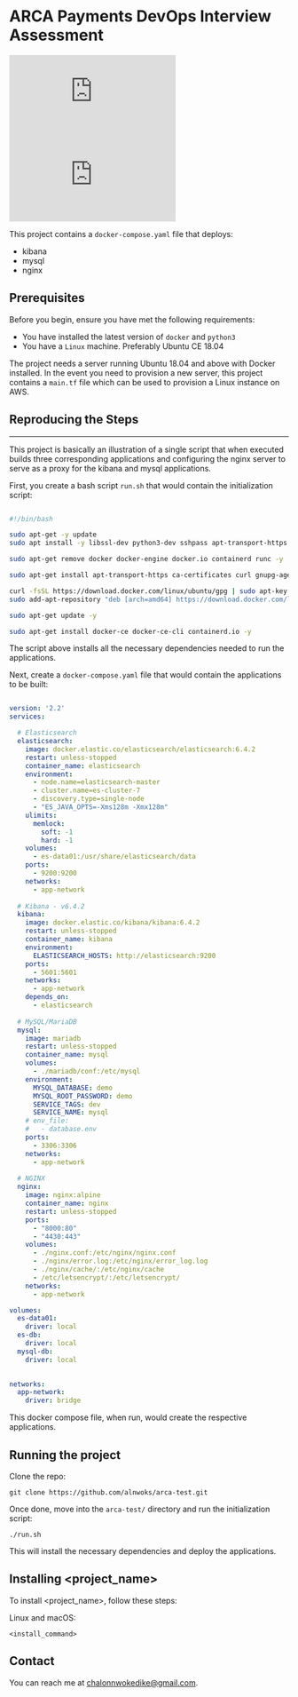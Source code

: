# ARCA Payments DevOps Interview Assessment

<!--- These are examples. See https://shields.io for others or to customize this set of shields. You might want to include dependencies, project status and licence info here --->
![GitHub repo size](https://img.shields.io/github/repo-size/arca-test/README.md)
![GitHub contributors](https://img.shields.io/github/contributors/arca-test/README.md)


This project contains a `docker-compose.yaml` file that deploys:
* kibana
* mysql
* nginx

## Prerequisites

Before you begin, ensure you have met the following requirements:
<!--- These are just example requirements. Add, duplicate or remove as required --->
* You have installed the latest version of `docker` and `python3`
* You have a `Linux` machine. Preferably Ubuntu CE 18.04
<!-- * You have read `<guide/link/documentation_related_to_project>`. -->

The project needs a server running Ubuntu 18.04 and above with Docker installed.
In the event you need to provision a new server, this project contains a `main.tf` file which can be used to provision a Linux instance on AWS.

## Reproducing the Steps
---
This project is basically an illustration of a single script that when executed builds three corresponding applications and configuring the nginx server to serve as a proxy for the kibana and mysql applications.

First, you create a bash script `run.sh` that would contain the initialization script:

```bash

#!/bin/bash

sudo apt-get -y update
sudo apt install -y libssl-dev python3-dev sshpass apt-transport-https jq moreutils ca-certificates curl gnupg2 software-properties-common python3-pip rsync

sudo apt-get remove docker docker-engine docker.io containerd runc -y

sudo apt-get install apt-transport-https ca-certificates curl gnupg-agent software-properties-common -y

curl -fsSL https://download.docker.com/linux/ubuntu/gpg | sudo apt-key add -
sudo add-apt-repository "deb [arch=amd64] https://download.docker.com/linux/ubuntu $(lsb_release -cs) stable"

sudo apt-get update -y

sudo apt-get install docker-ce docker-ce-cli containerd.io -y
```

The script above installs all the necessary dependencies needed to run the applications.

Next, create a `docker-compose.yaml` file that would contain the applications to be built:

```yaml

version: '2.2'
services:

  # Elasticsearch
  elasticsearch:
    image: docker.elastic.co/elasticsearch/elasticsearch:6.4.2
    restart: unless-stopped
    container_name: elasticsearch
    environment:
      - node.name=elasticsearch-master
      - cluster.name=es-cluster-7
      - discovery.type=single-node
      - "ES_JAVA_OPTS=-Xms128m -Xmx128m"
    ulimits:
      memlock:
        soft: -1
        hard: -1
    volumes:
      - es-data01:/usr/share/elasticsearch/data
    ports:
      - 9200:9200
    networks:
      - app-network
 
  # Kibana - v6.4.2
  kibana:
    image: docker.elastic.co/kibana/kibana:6.4.2
    restart: unless-stopped
    container_name: kibana
    environment:
      ELASTICSEARCH_HOSTS: http://elasticsearch:9200
    ports:
      - 5601:5601
    networks:
      - app-network
    depends_on:
      - elasticsearch
  
  # MySQL/MariaDB
  mysql:
    image: mariadb
    restart: unless-stopped
    container_name: mysql
    volumes: 
      - ./mariadb/conf:/etc/mysql
    environment:
      MYSQL_DATABASE: demo
      MYSQL_ROOT_PASSWORD: demo
      SERVICE_TAGS: dev
      SERVICE_NAME: mysql
    # env_file: 
    #   - database.env
    ports:
      - 3306:3306
    networks:
      - app-network
  
  # NGINX
  nginx:
    image: nginx:alpine
    container_name: nginx
    restart: unless-stopped
    ports:
      - "8000:80"
      - "4430:443"
    volumes:
      - ./nginx.conf:/etc/nginx/nginx.conf
      - ./nginx/error.log:/etc/nginx/error_log.log
      - ./nginx/cache/:/etc/nginx/cache
      - /etc/letsencrypt/:/etc/letsencrypt/
    networks:
      - app-network

volumes:
  es-data01:
    driver: local
  es-db:
    driver: local
  mysql-db:
    driver: local
  

networks:
  app-network:
    driver: bridge
```


This docker compose file, when run, would create the respective applications.

## Running the project

Clone the repo:
```
git clone https://github.com/alnwoks/arca-test.git
```

Once done, move into the `arca-test/` directory and run the initialization script:
```
./run.sh
```
This will install the necessary dependencies and deploy the applications.

## Installing <project_name>

To install <project_name>, follow these steps:

Linux and macOS:
```
<install_command>
```
## Contact

You can reach me at <chalonnwokedike@gmail.com>.
